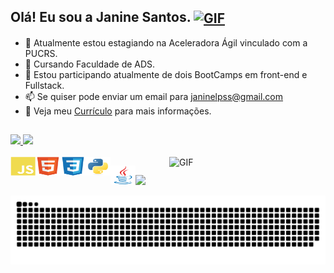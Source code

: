 ## Olá! Eu sou a Janine Santos. <a href="https://www.imagensanimadas.com/cat-computadores-56.htm?page=1"><img align="center" alt="GIF" src="https://www.imagensanimadas.com/data/media/56/computador-imagem-animada-0111.gif" border="0" alt="computador-imagem-animada-0111" width="150px"/></a> 


<!--
**janinelps/janinelps** is a ✨ _special_ ✨ repository because its `README.md` (this file) appears on your GitHub profile.
--> 

- 🥇 Atualmente estou estagiando na Aceleradora Ágil vinculado com a PUCRS.
- 🌱 Cursando Faculdade de ADS.
- 👯 Estou participando atualmente de dois BootCamps em front-end e Fullstack. 
- 📫 Se quiser pode enviar um email para janinelpss@gmail.com
- 📝 Veja meu <a href="https://drive.google.com/file/d/1nJV8oFRIG6DP8jy9Cn5g6BtTWYXQ5RLv/view?usp=sharing" target="_blank">Currículo</a> para mais informações.

##

 <div>
  <a href="https://github.com/janinelps">

  <img height="180em" src="https://github-readme-stats.vercel.app/api?username=janinelps&show_icons=true&theme=vision-friendly-dark&include_all_commits=true&count_private=true"/>

  <img height="180em" src="https://github-readme-stats.vercel.app/api/top-langs/?username=janinelps&layout=compact&langs_count=7&theme=vision-friendly-dark"/>

</div>

<div style="display: inline_block"><br>
 
 <img align="right" alt="GIF" src="https://octocat-generator-assets.githubusercontent.com/my-octocat-1629297410627.png" width="250px" />
 
  <img align="left" alt="Janine-Js" height="30" width="40" src="https://raw.githubusercontent.com/devicons/devicon/master/icons/javascript/javascript-plain.svg">

  <img align="left" alt="Janine-HTML" height="30" width="40" src="https://raw.githubusercontent.com/devicons/devicon/master/icons/html5/html5-original.svg">

  <img align="left" alt="Janine-CSS" height="30" width="40" src="https://raw.githubusercontent.com/devicons/devicon/master/icons/css3/css3-original.svg">

  <img align="left" alt="Janine-Python" height="30" width="40" src="https://raw.githubusercontent.com/devicons/devicon/master/icons/python/python-original.svg">

  <img align="left" alt="Janine-Java" height="30" width="40"    
src="https://github.com/devicons/devicon/blob/master/icons/java/java-original.svg">
 
</div>

  ##

<div> 

  <a href="https://www.linkedin.com/in/janineluiz/" target="_blank"><img src="https://img.shields.io/badge/-LinkedIn-%230077B5?style=for-the-badge&logo=linkedin&logoColor=white" target="_blank"></a> 

  ![Snake animation](https://github.com/janinelps/janinelps/blob/output/github-contribution-grid-snake.svg)

</div>

